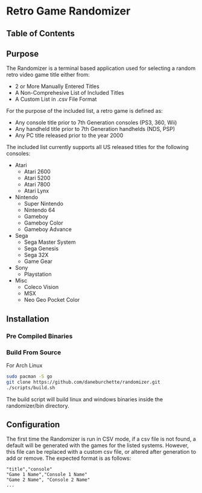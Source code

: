 # Retro Game Randomizer

## Table of Contents

## Purpose

The Randomizer is a terminal based application used for selecting a random retro video game title either from:

- 2 or More Manually Entered Titles
- A Non-Comprehesive List of Included Titles
- A Custom List in .csv File Format

For the purpose of the included list, a retro game is defined as:

- Any console title prior to 7th Generation consoles (PS3, 360, Wii)
- Any handheld title prior to 7th Generation handhelds (NDS, PSP)
- Any PC title released prior to the year 2000

The included list currently supports all US released titles for the following consoles:

- Atari
  - Atari 2600
  - Atari 5200
  - Atari 7800
  - Atari Lynx
- Nintendo
  - Super Nintendo
  - Nintendo 64
  - Gameboy
  - Gameboy Color
  - Gameboy Advance
- Sega
  - Sega Master System
  - Sega Genesis
  - Sega 32X
  - Game Gear
- Sony
  - Playstation
- Misc
  - Coleco Vision
  - MSX
  - Neo Geo Pocket Color

## Installation

### Pre Compiled Binaries

### Build From Source

For Arch Linux

```bash
sudo pacman -S go
git clone https://github.com/daneburchette/randomizer.git
./scripts/build.sh
```

The build script will build linux and windows binaries inside the randomizer/bin directory.

## Configuration

The first time the Randomizer is run in CSV mode, if a csv file is not found, a default will be generated with the games for the listed systems. However, this file can be replaced with a custom csv file, or altered after generation to add or remove. The expected format is as follows:

```csv
"title","console"
"Game 1 Name","Console 1 Name"
"Game 2 Name", "Console 2 Name"
...
```
